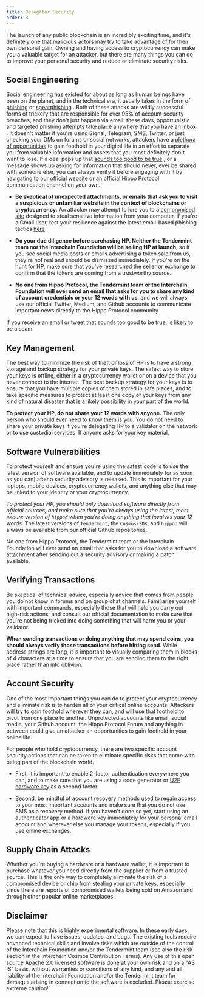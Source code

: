 ```yaml
---
title: Delegator Security
order: 3
---
```


The launch of any public blockchain is an incredibly exciting time, and it's definitely one that malicious actors may try to take advantage of for their own personal gain. Owning and having access to cryptocurrency can make you a valuable target for an attacker, but there are many things you can do to improve your personal security and reduce or eliminate security risks.

## Social Engineering

[Social engineering](<https://en.wikipedia.org/wiki/Social_engineering_(security)>) has existed for about as long as human beings have been on the planet, and in the technical era, it usually takes in the form of [phishing](https://ssd.eff.org/en/module/how-avoid-phishing-attacks) or [spearphishing](https://en.wikipedia.org/wiki/Phishing#Spear_phishing) . Both of these attacks are wildly successful forms of trickery that are responsible for over 95% of account security breaches, and they don't just happen via email: these days, opportunistic and targeted phishing attempts take place [anywhere that you have an inbox](https://www.umass.edu/it/security/phishing-fraudulent-emails-text-messages-phone-calls) . It doesn't matter if you're using Signal, Telegram, SMS, Twitter, or just checking your DMs on forums or social networks, attackers have a [plethora of opportunities](https://lucris.lub.lu.se/ws/portalfiles/portal/85420559/The_Weaponization_of_Social_Media_Bossetta_2018_.pdf) to gain foothold in your digital life in an effort to separate you from valuable information and assets that you most definitely don't want to lose. If a deal pops up that [sounds too good to be true](https://www.psychologytoday.com/us/blog/mind-in-the-machine/201712/how-fear-is-being-used-manipulate-cryptocurrency-markets) , or a message shows up asking for information that should never, ever be shared with someone else, you can always verify it before engaging with it by navigating to our official website or an official Hippo Protocol communication channel on your own.

- **Be skeptical of unexpected attachments, or emails that ask you to visit a suspicious or unfamiliar website in the context of blockchains or cryptocurrency.** An attacker may attempt to lure you to a [compromised site](https://blog.malwarebytes.com/cybercrime/2013/02/tools-of-the-trade-exploit-kits/) designed to steal sensitive information from your computer. If you're a Gmail user, test your resilience against the latest email-based phishing tactics [here](https://phishingquiz.withgoogle.com/) .

- **Do your due diligence before purchasing HP. Neither the Tendermint team nor the Interchain Foundation will be selling HP at launch**, so if you see social media posts or emails advertising a token sale from us, they're not real and should be dismissed immediately. If you're on the hunt for HP, make sure that you've researched the seller or exchange to confirm that the tokens are coming from a trustworthy source.

- **No one from Hippo Protocol, the Tendermint team or the Interchain Foundation will ever send an email that asks for you to share any kind of account credentials or your 12 words with us**, and we will always use our official Twitter, Medium, and Github accounts to communicate important news directly to the Hippo Protocol community.

If you receive an email or tweet that sounds too good to be true, is likely to be a scam.

## Key Management

The best way to minimize the risk of theft or loss of HP is to have a strong storage and backup strategy for your private keys. The safest way to store your keys is offline, either in a cryptocurrency wallet or on a device that you never connect to the internet. The best backup strategy for your keys is to ensure that you have multiple copies of them stored in safe places, and to take specific measures to protect at least one copy of your keys from any kind of natural disaster that is a likely possibility in your part of the world.

**To protect your HP, do not share your 12 words with anyone.** The only person who should ever need to know them is you. You do not need to share your private keys if you're delegating HP to a validator on the network or to use custodial services. If anyone asks for your key material,

## Software Vulnerabilities

To protect yourself and ensure you're using the safest code is to use the latest version of software available, and to update immediately (or as soon as you can) after a security advisory is released. This is important for your laptops, mobile devices, cryptocurrency wallets, and anything else that may be linked to your identity or your cryptocurrency.

_To protect your HP, you should only download software directly from official sources, and make sure that you're always using the latest, most secure version of `hippod` when you're doing anything that involves your 12 words_. The latest versions of `Tendermint`, the `Cosmos-SDK`, and `hippod` will always be available from our official Github repositories.

No one from Hippo Protocol, the Tendermint team or the Interchain Foundation will ever send an email that asks for you to download a software attachment after sending out a security advisory or making a patch available.

## Verifying Transactions

Be skeptical of technical advice, especially advice that comes from people you do not know in forums and on group chat channels. Familiarize yourself with important commands, especially those that will help you carry out high-risk actions, and consult our official documentation to make sure that you're not being tricked into doing something that will harm you or your validator.

**When sending transactions or doing anything that may spend coins, you should always verify those transactions before hitting send**. While address strings are long, it is important to visually comparing them in blocks of 4 characters at a time to ensure that you are sending them to the right place rather than into oblivion.

## Account Security

One of the most important things you can do to protect your cryptocurrency and eliminate risk is to harden all of your critical online accounts. Attackers will try to gain foothold wherever they can, and will use that foothold to pivot from one place to another. Unprotected accounts like email, social media, your Github account, the Hippo Protocol Forum and anything in between could give an attacker an opportunities to gain foothold in your online life.

For people who hold cryptocurrency, there are two specific account security actions that can be taken to eliminate specific risks that come with being part of the blockchain world.

- First, it is important to enable 2-factor authentication everywhere you can, and to make sure that you are using a code generator or [U2F hardware key](https://en.wikipedia.org/wiki/Universal_2nd_Factor) as a second factor.

- Second, be mindful of account recovery methods used to regain access to your most important accounts and make sure that you do not use SMS as a recovery method. If you haven't done so yet, start using an authenticator app or a hardware key immediately for your personal email account and wherever else you manage your tokens, especially if you use online exchanges.

## Supply Chain Attacks

Whether you're buying a hardware or a hardware wallet, it is important to purchase whatever you need directly from the supplier or from a trusted source. This is the only way to completely eliminate the risk of a compromised device or chip from stealing your private keys, especially since there are reports of compromised wallets being sold on Amazon and through other popular online marketplaces.

## Disclaimer

Please note that this is highly experimental software. In these early days, we can expect to have issues, updates, and bugs. The existing tools require advanced technical skills and involve risks which are outside of the control of the Interchain Foundation and/or the Tendermint team (see also the risk section in the Interchain Cosmos Contribution Terms). Any use of this open source Apache 2.0 licensed software is done at your own risk and on a "AS IS" basis, without warranties or conditions of any kind, and any and all liability of the Interchain Foundation and/or the Tendermint team for damages arising in connection to the software is excluded. Please exercise extreme caution!`
